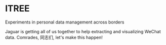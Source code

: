 # ITREE
Experiments in personal data management across borders

Jaguar is getting all of us together to help extracting and visualizing WeChat data.
Comrades, 同志们, let's make this happen!
